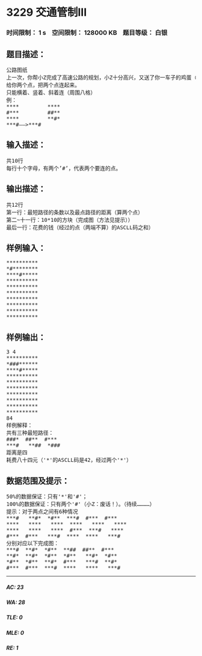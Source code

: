 # 3229 交通管制III   
### 时间限制： 1 s&nbsp;&nbsp;&nbsp;&nbsp;空间限制： 128000 KB&nbsp;&nbsp;&nbsp;&nbsp;题目等级： 白银  
## 题目描述：  

<pre>
公路图纸
上一次，你帮小Z完成了高速公路的规划，小Z十分高兴，又送了你一车子的鸡蛋（编者：一定又是你奶奶的养鸡场的蛋吧……小Z：不是，不只是一家，她开连锁店了。编者：-□-｜｜）。现在，他想看一看高速公路的样子，又请到了你。
给你两个点，把两个点连起来。
只能横着、竖着、斜着连（周围八格）
例：
****         ****
#***         ##**
****         **#*
***#——>***#
</pre>
  
  
## 输入描述：  

<pre>
共10行
每行十个字母，有两个’#’，代表两个要连的点。
</pre>
  
  
## 输出描述：  

<pre>
共12行
第一行：最短路径的条数以及最点路径的距离（算两个点）
第二~十一行：10*10的方块（完成图（方法见提示））
最后一行：花费的钱（经过的点（两端不算）的ASCLL码之和）
</pre>
  
  
## 样例输入：  

<pre>
**********  
*#********  
****#*****  
**********  
**********  
**********  
**********  
**********  
**********  
********** 
</pre>
  
  
## 样例输出：  

<pre>
3 4
**********  
*###******  
****#*****  
**********  
**********  
**********  
**********  
**********  
**********  
**********
84
样例解释：
共有三种最短路径：
###*  ##**  #***
***#   **##  *###
距离是四
耗费八十四元（'*'的ASCLL码是42，经过两个'*'）
</pre>
  
  
## 数据范围及提示：  

<pre>
50%的数据保证：只有'*'和'#'；
100%的数据保证：只有两个'#'（小Z：废话！）。（待续…………）
提示：对于两点之间有6种情况
***#   **#*  *#**  ***#  #***  #***  
****   ****   ****  ****   ****   ****  
****   ****   ****  #***  ***#   ****  
#***  #***   ***#  ****  ****   ***#  
分别对应以下完成图：  
***#  **#*  *#**  **##  ##**  #***  
**#*  **#*  *#**  *#**   **#*  *#**  
*#**  *#**  **#*  #***   ***#  **#*  
#***  #***  ***#  ****   ****   ***#
</pre>
  
  
***  

##### AC: 23  
##### WA: 28  
##### TLE: 0  
##### MLE: 0  
##### RE: 1  
